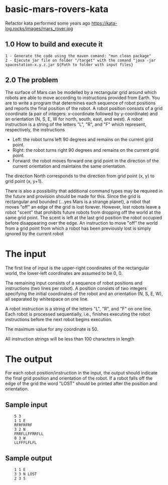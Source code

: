 # basic-mars-rovers-kata
Refactor kata performed some years ago
https://kata-log.rocks/images/mars_rover.jpg
## 1.0 How to build and execute it
	1 - Generate the code using the maven comand: "mvn clean package"
	2 - Ejecute jar file on folder "/target" with the comand "java -jar spacestation-x.y.z.jar ${Path to folder with input files}
   


## 2.0 The problem
The surface of Mars can be modelled by a rectangular grid around which robots are
able to move according to instructions provided from Earth. You are to write a
program that determines each sequence of robot positions and reports the final
position of the robot.
A robot position consists of a grid coordinate (a pair of integers: x-coordinate followed
by y-coordinate) and an orientation (N, S, E, W for north, south, east, and west). A
robot instruction is a string of the letters "L", "R", and "F" which represent,
respectively, the instructions


* Left: the robot turns left 90 degrees and remains on the current grid point.
* Right: the robot turns right 90 degrees and remains on the current grid point.
* Forward: the robot moves forward one grid point in the direction of the current
orientation and maintains the same orientation.

The direction North corresponds to the direction from grid point (x, y) to grid point (x,
y+1).

There is also a possibility that additional command types may be required in the
future and provision should be made for this.
Since the grid is rectangular and bounded (...yes Mars is a strange planet), a robot
that moves "off" an edge of the grid is lost forever. However, lost robots leave a robot
"scent" that prohibits future robots from dropping off the world at the same grid point.
The scent is left at the last grid position the robot occupied before disappearing over
the edge. An instruction to move "off" the world from a grid point from which a robot
has been previously lost is simply ignored by the current robot


# The input

The first line of input is the upper-right coordinates of the rectangular world, the
lower-left coordinates are assumed to be 0, 0.

The remaining input consists of a sequence of robot positions and instructions (two
lines per robot). A position consists of two integers specifying the initial coordinates
of the robot and an orientation (N, S, E, W), all separated by whitespace on one line.

A robot instruction is a string of the letters "L", "R", and "F" on one line.
Each robot is processed sequentially, i.e., finishes executing the robot instructions
before the next robot begins execution.

The maximum value for any coordinate is 50.

All instruction strings will be less than 100 characters in length


# The output
For each robot position/instruction in the input, the output should indicate the final
grid position and orientation of the robot. If a robot falls off the edge of the grid the
word "LOST" should be printed after the position and orientation.

## Sample input

		5 3
		1 1 E
		RFRFRFRF
		3 2 N
		FRRFLLFFRRFLL
		0 3 W
		LLFFFLFLFL

## Sample output

		1 1 E
		3 3 N LOST
		2 3 S


